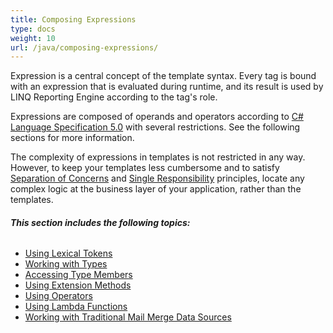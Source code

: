 ```yaml
---
title: Composing Expressions
type: docs
weight: 10
url: /java/composing-expressions/
---
```


Expression is a central concept of the template syntax. Every tag is bound with an expression that is evaluated during runtime, and its result is used by LINQ Reporting Engine according to the tag's role.

Expressions are composed of operands and operators according to [C# Language Specification 5.0](http://www.microsoft.com/en-us/download/details.aspx?id=7029) with several restrictions. See the following sections for more information.

The complexity of expressions in templates is not restricted in any way. However, to keep your templates less cumbersome and to satisfy [Separation of Concerns](http://en.wikipedia.org/wiki/Separation_of_concerns) and [Single Responsibility](http://en.wikipedia.org/wiki/Single_responsibility_principle) principles, locate any complex logic at the business layer of your application, rather than the templates.
###### **This section includes the following topics:** 
- [Using Lexical Tokens](/words/java/using-lexical-tokens/)
- [Working with Types](/words/java/working-with-types/)
- [Accessing Type Members](/words/java/accessing-type-members/)
- [Using Extension Methods](/words/java/using-extension-methods/)
- [Using Operators](/words/java/using-operators/)
- [Using Lambda Functions](/words/java/using-lambda-functions/)
- [Working with Traditional Mail Merge Data Sources](/words/java/working-with-traditional-mail-merge-data-sources/)
